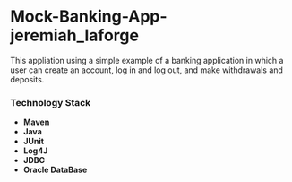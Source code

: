 
<h1> Mock-Banking-App-jeremiah_laforge </h1>
<p>
This appliation using a simple example of a banking application in which a user can create an account, log in and log out, and make withdrawals and deposits.
</p>
<p>
<h3>Technology Stack</h3>
<ul>
<strong>
<li>
Maven
</li>
<li>Java
</li>
<li>
JUnit
</li>
<li>
Log4J
</li>
<li>
JDBC
</li>
<li>
Oracle DataBase
</li>
</strong>
</ul>
</p>